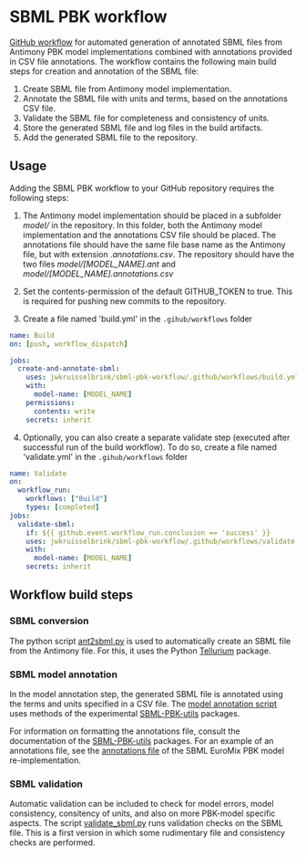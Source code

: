 # SBML PBK workflow

[GitHub workflow](https://docs.github.com/en/actions/using-workflows) for automated generation of annotated SBML files from Antimony PBK model implementations combined with annotations provided in CSV file annotations. The workflow contains the following main build steps for creation and annotation of the SBML file:

1. Create SBML file from Antimony model implementation.
2. Annotate the SBML file with units and terms, based on the annotations CSV file.
3. Validate the SBML file for completeness and consistency of units.
4. Store the generated SBML file and log files in the build artifacts.
5. Add the generated SBML file to the repository.

## Usage

Adding the SBML PBK workflow to your GitHub repository requires the following steps:

1. The Antimony model implementation should be placed in a subfolder *model/* in the repository. In this folder, both the Antimony model implementation and the annotations CSV file should be placed. The annotations file should have the same file base name as the Antimony file, but with extension *.annotations.csv*. The repository should have the two files *model/[MODEL_NAME].ant* and *model/[MODEL_NAME].annotations.csv*

2. Set the contents-permission of the default GITHUB_TOKEN to true. This is required for pushing new commits to the repository.

3. Create a file named 'build.yml' in the `.gihub/workflows` folder 

```yaml
name: Build
on: [push, workflow_dispatch]

jobs:
  create-and-annotate-sbml:
    uses: jwkruisselbrink/sbml-pbk-workflow/.github/workflows/build.yml@v5
    with:
      model-name: [MODEL_NAME]
    permissions:
      contents: write
    secrets: inherit
```

4. Optionally, you can also create a separate validate step (executed after successful run of the build workflow). To do so, create a file named 'validate.yml' in the `.gihub/workflows` folder 

```yaml
name: Validate
on:
  workflow_run:
    workflows: ["Build"]
    types: [completed]
jobs:
  validate-sbml:
    if: ${{ github.event.workflow_run.conclusion == 'success' }}
    uses: jwkruisselbrink/sbml-pbk-workflow/.github/workflows/validate.yml@develop
    with:
      model-name: [MODEL_NAME]
    secrets: inherit
```

## Workflow build steps

### SBML conversion

The python script [ant2sbml.py](src/ant2sbml.py) is used to automatically create an SBML file from the Antimony file. For this, it uses the Python [Tellurium](https://tellurium.analogmachine.org/) package.

### SBML model annotation

In the model annotation step, the generated SBML file is annotated using the terms and units specified in a CSV file. The [model annotation script](src/annotate_sbml.py) uses methods of the experimental [SBML-PBK-utils](https://github.com/jwkruisselbrink/sbml-pbk-utils) packages.

For information on formatting the annotations file, consult the documentation of the [SBML-PBK-utils](https://github.com/jwkruisselbrink/sbml-pbk-utils) packages. For an example of an annotations file, see the [annotations file](https://github.com/rivm-syso/euromix-to-sbml/blob/main/model/euromix.annotations.csv) of the SBML EuroMix PBK model re-implementation.

### SBML validation

Automatic validation can be included to check for model errors, model consistency, consitency of units, and also on more PBK-model specific aspects. The script [validate_sbml.py](src/validate_sbml.py) runs validation checks on the SBML file. This is a first version in which some rudimentary file and consistency checks are performed.
